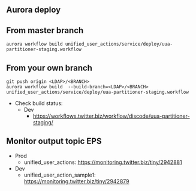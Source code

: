 ## Aurora deploy

## From master branch

```
aurora workflow build unified_user_actions/service/deploy/uua-partitioner-staging.workflow
```

## From your own branch

```
git push origin <LDAP>/<BRANCH>
aurora workflow build  --build-branch=<LDAP>/<BRANCH> unified_user_actions/service/deploy/uua-partitioner-staging.workflow
```

* Check build status:
  * Dev
    * https://workflows.twitter.biz/workflow/discode/uua-partitioner-staging/

## Monitor output topic EPS 
  * Prod
    * unified_user_actions: https://monitoring.twitter.biz/tiny/2942881
  * Dev
    * unified_user_action_sample1: https://monitoring.twitter.biz/tiny/2942879
